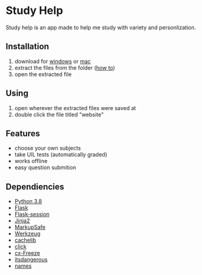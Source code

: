 # Study Help

Study help is an app made to help me study with variety and personlization.

## Installation
1. download for [windows](https://github.com/Joshua02/Study-Help-Windows-Release/archive/master.zip) or [mac](https://github.com/Joshua02/Study-Help-Mac-Release/archive/master.zip)
2. extract the files from the folder ([how to](https://www.hostinger.com/tutorials/how-to-unzip-files))
3. open the extracted file

## Using
1. open wherever the extracted files were saved at
2. double click the file titled "website"

## Features
* choose your own subjects
* take UIL tests (automatically graded)
* works offline
* easy question submition

## Dependiencies
* [Python 3.8](https://www.python.org/)
* [Flask](https://pypi.org/project/Flask/) 
* [Flask-session](https://pypi.org/project/Flask-Session/)
* [Jinja2](https://pypi.org/project/Jinja2/)
* [MarkupSafe](https://pypi.org/project/MarkupSafe/)
* [Werkzeug](https://pypi.org/project/Werkzeug/)
* [cachelib](https://pypi.org/project/cachelib/)
* [click](https://pypi.org/project/click/)
* [cx-Freeze](https://pypi.org/project/cx-Freeze/)
* [itsdangerous](https://pypi.org/project/itsdangerous/)
* [names](https://pypi.org/project/names/)